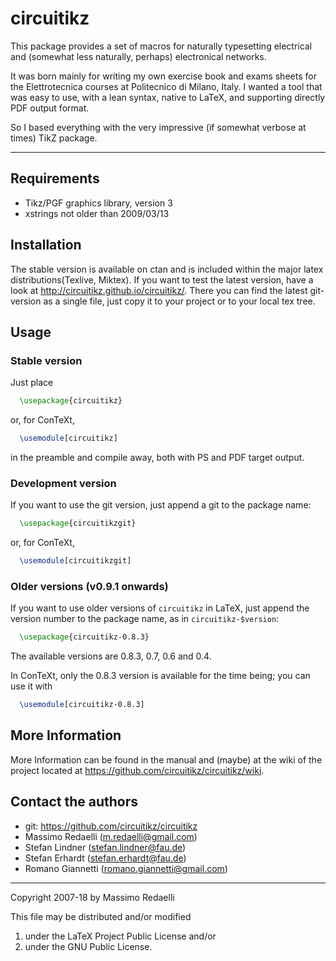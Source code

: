 circuitikz
==========

This package provides a set of macros for naturally typesetting electrical and (somewhat less naturally, perhaps) electronical networks.

It was born mainly for writing my own exercise book and exams sheets for the Elettrotecnica courses at Politecnico di Milano, Italy. I wanted a tool that was easy to use, with a lean syntax, native to LaTeX, and supporting directly PDF output format.

So I based everything with the very impressive (if somewhat verbose at times) TikZ package.

--------------

## Requirements
* Tikz/PGF graphics library, version 3
* xstrings not older than 2009/03/13

## Installation
The stable version is available on ctan and is included within the major latex distributions(Texlive, Miktex). If you want to test the latest version, have a look at http://circuitikz.github.io/circuitikz/. There you can find the latest git-version as a single file, just copy it to your project or to your local tex tree. 

## Usage
### Stable version
Just place
```latex
  \usepackage{circuitikz}
```
or, for ConTeXt, 
```latex
  \usemodule[circuitikz]
```
in the preamble and compile away, both with PS and PDF target output.

### Development version

If you want to use the git version, just append a git to the package name:
```latex
  \usepackage{circuitikzgit}
```
or, for ConTeXt,
```latex
  \usemodule[circuitikzgit]
```

### Older versions (v0.9.1 onwards)

If you want to use older versions of `circuitikz` in LaTeX, just append the version number to the package name, as in `circuitikz-$version`:
```latex
  \usepackage{circuitikz-0.8.3}
```
The available versions are  0.8.3, 0.7, 0.6 and 0.4.

In ConTeXt, only the 0.8.3 version is available for the time being; you can use it with 
```latex
  \usemodule[circuitikz-0.8.3]
```


## More Information
More Information can be found in the manual and (maybe) at the wiki of the project located at https://github.com/circuitikz/circuitikz/wiki.

## Contact the authors
* git: https://github.com/circuitikz/circuitikz
* Massimo Redaelli (m.redaelli@gmail.com)
* Stefan Lindner (stefan.lindner@fau.de)
* Stefan Erhardt (stefan.erhardt@fau.de)
* Romano Giannetti (romano.giannetti@gmail.com)

-------------
Copyright 2007-18 by Massimo Redaelli

This file may be distributed and/or modified

1. under the LaTeX Project Public License and/or
2. under the GNU Public License.
